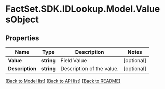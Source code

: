 # FactSet.SDK.IDLookup.Model.ValuesObject

## Properties

Name | Type | Description | Notes
------------ | ------------- | ------------- | -------------
**Value** | **string** | Field Value | [optional] 
**Description** | **string** | Description of the value. | [optional] 

[[Back to Model list]](../README.md#documentation-for-models) [[Back to API list]](../README.md#documentation-for-api-endpoints) [[Back to README]](../README.md)

